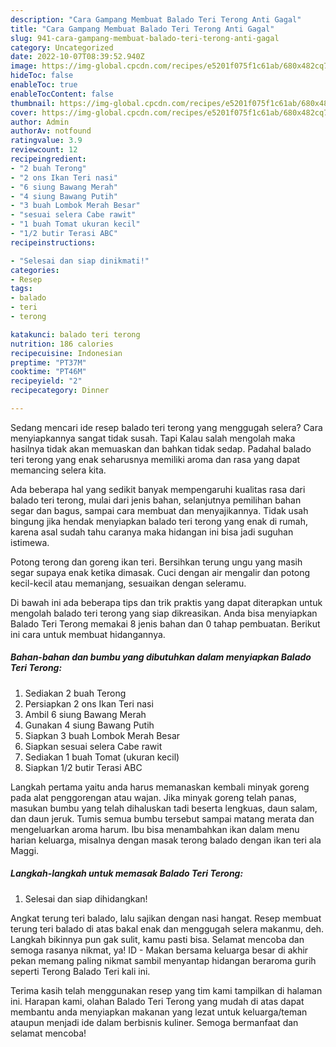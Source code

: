 ```yaml
---
description: "Cara Gampang Membuat Balado Teri Terong Anti Gagal"
title: "Cara Gampang Membuat Balado Teri Terong Anti Gagal"
slug: 941-cara-gampang-membuat-balado-teri-terong-anti-gagal
category: Uncategorized
date: 2022-10-07T08:39:52.940Z
image: https://img-global.cpcdn.com/recipes/e5201f075f1c61ab/680x482cq70/balado-teri-terong-foto-resep-utama.jpg
hideToc: false
enableToc: true
enableTocContent: false
thumbnail: https://img-global.cpcdn.com/recipes/e5201f075f1c61ab/680x482cq70/balado-teri-terong-foto-resep-utama.jpg
cover: https://img-global.cpcdn.com/recipes/e5201f075f1c61ab/680x482cq70/balado-teri-terong-foto-resep-utama.jpg
author: Admin
authorAv: notfound
ratingvalue: 3.9
reviewcount: 12
recipeingredient:
- "2 buah Terong"
- "2 ons Ikan Teri nasi"
- "6 siung Bawang Merah"
- "4 siung Bawang Putih"
- "3 buah Lombok Merah Besar"
- "sesuai selera Cabe rawit"
- "1 buah Tomat ukuran kecil"
- "1/2 butir Terasi ABC"
recipeinstructions:

- "Selesai dan siap dinikmati!"
categories:
- Resep
tags:
- balado
- teri
- terong

katakunci: balado teri terong 
nutrition: 186 calories
recipecuisine: Indonesian
preptime: "PT37M"
cooktime: "PT46M"
recipeyield: "2"
recipecategory: Dinner

---
```



Sedang mencari ide resep balado teri terong yang menggugah selera? Cara menyiapkannya sangat tidak susah. Tapi Kalau salah mengolah maka hasilnya tidak akan memuaskan dan bahkan tidak sedap. Padahal balado teri terong yang enak seharusnya memiliki aroma dan rasa yang dapat memancing selera kita.


Ada beberapa hal yang sedikit banyak mempengaruhi kualitas rasa dari balado teri terong, mulai dari jenis bahan, selanjutnya pemilihan bahan segar dan bagus, sampai cara membuat dan menyajikannya. Tidak usah bingung jika hendak menyiapkan balado teri terong yang enak di rumah, karena asal sudah tahu caranya maka hidangan ini bisa jadi suguhan istimewa.

Potong terong dan goreng ikan teri. Bersihkan terung ungu yang masih segar supaya enak ketika dimasak. Cuci dengan air mengalir dan potong kecil-kecil atau memanjang, sesuaikan dengan seleramu.


Di bawah ini ada beberapa tips dan trik praktis yang dapat diterapkan untuk mengolah balado teri terong yang siap dikreasikan. Anda bisa menyiapkan Balado Teri Terong memakai 8 jenis bahan dan 0 tahap pembuatan. Berikut ini cara untuk membuat hidangannya.

<!--inarticleads1-->

##### Bahan-bahan dan bumbu yang dibutuhkan dalam menyiapkan Balado Teri Terong:

1. Sediakan 2 buah Terong
1. Persiapkan 2 ons Ikan Teri nasi
1. Ambil 6 siung Bawang Merah
1. Gunakan 4 siung Bawang Putih
1. Siapkan 3 buah Lombok Merah Besar
1. Siapkan sesuai selera Cabe rawit
1. Sediakan 1 buah Tomat (ukuran kecil)
1. Siapkan 1/2 butir Terasi ABC


Langkah pertama yaitu anda harus memanaskan kembali minyak goreng pada alat penggorengan atau wajan. Jika minyak goreng telah panas, masukan bumbu yang telah dihaluskan tadi beserta lengkuas, daun salam, dan daun jeruk. Tumis semua bumbu tersebut sampai matang merata dan mengeluarkan aroma harum. Ibu bisa menambahkan ikan dalam menu harian keluarga, misalnya dengan masak terong balado dengan ikan teri ala Maggi. 

<!--inarticleads2-->

##### Langkah-langkah untuk memasak Balado Teri Terong:


1. Selesai dan siap dihidangkan!

Angkat terung teri balado, lalu sajikan dengan nasi hangat. Resep membuat terung teri balado di atas bakal enak dan menggugah selera makanmu, deh. Langkah bikinnya pun gak sulit, kamu pasti bisa. Selamat mencoba dan semoga rasanya nikmat, ya! ID - Makan bersama keluarga besar di akhir pekan memang paling nikmat sambil menyantap hidangan beraroma gurih seperti Terong Balado Teri kali ini. 

Terima kasih telah menggunakan resep yang tim kami tampilkan di halaman ini. Harapan kami, olahan Balado Teri Terong yang mudah di atas dapat membantu anda menyiapkan makanan yang lezat untuk keluarga/teman ataupun menjadi ide dalam berbisnis kuliner. Semoga bermanfaat dan selamat mencoba!
